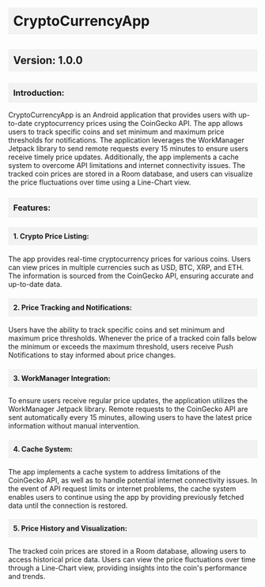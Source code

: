 <!DOCTYPE html>
<html>
<head>
  <style>
    h1, h2, h3, h4, h5, h6 {
      background-color: #f2f2f2;
      padding: 10px;
    }
  </style>
</head>
<body>
  <h1>CryptoCurrencyApp</h1>

  <h2>Version: 1.0.0</h2>

  <h3>Introduction:</h3>

  <p>CryptoCurrencyApp is an Android application that provides users with up-to-date cryptocurrency prices using the CoinGecko API. The app allows users to track specific coins and set minimum and maximum price thresholds for notifications. The application leverages the WorkManager Jetpack library to send remote requests every 15 minutes to ensure users receive timely price updates. Additionally, the app implements a cache system to overcome API limitations and internet connectivity issues. The tracked coin prices are stored in a Room database, and users can visualize the price fluctuations over time using a Line-Chart view.</p>

  <h3>Features:</h3>

  <h4>1. Crypto Price Listing:</h4>
  <p>The app provides real-time cryptocurrency prices for various coins. Users can view prices in multiple currencies such as USD, BTC, XRP, and ETH. The information is sourced from the CoinGecko API, ensuring accurate and up-to-date data.</p>

  <h4>2. Price Tracking and Notifications:</h4>
  <p>Users have the ability to track specific coins and set minimum and maximum price thresholds. Whenever the price of a tracked coin falls below the minimum or exceeds the maximum threshold, users receive Push Notifications to stay informed about price changes.</p>

  <h4>3. WorkManager Integration:</h4>
  <p>To ensure users receive regular price updates, the application utilizes the WorkManager Jetpack library. Remote requests to the CoinGecko API are sent automatically every 15 minutes, allowing users to have the latest price information without manual intervention.</p>

  <h4>4. Cache System:</h4>
  <p>The app implements a cache system to address limitations of the CoinGecko API, as well as to handle potential internet connectivity issues. In the event of API request limits or internet problems, the cache system enables users to continue using the app by providing previously fetched data until the connection is restored.</p>

  <h4>5. Price History and Visualization:</h4>
  <p>The tracked coin prices are stored in a Room database, allowing users to access historical price data. Users can view the price fluctuations over time through a Line-Chart view, providing insights into the coin's performance and trends.</p>
